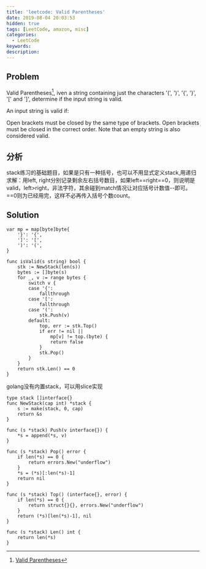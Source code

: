 ```yaml
---
title: 'leetcode: Valid Parentheses'
date: 2019-08-04 20:03:53
hidden: true
tags: [LeetCode, amazon, misc]
categories:
  - LeetCode
keywords:
description:
---
```


## Problem

Valid Parentheses[^1], iven a string containing just the characters '(', ')', '{', '}', '[' and ']', determine if the input string is valid.

An input string is valid if:

Open brackets must be closed by the same type of brackets.
Open brackets must be closed in the correct order.
Note that an empty string is also considered valid.

## 分析

stack练习的基础题目，如果是只有一种括号，也可以不用显式定义stack,用递归求解：用left, right分别记录剩余左右括号数目，如果left==right==0，则说明是valid，left>right，非法字符，其余碰到match情况让对应括号计数值--即可。==0则为已经用完，这样不必再传入括号个数count。



## Solution

```golang
var mp = map[byte]byte{
    '}': '{',
    ']': '[',
    ')': '(',
}

func isValid(s string) bool {
    stk := NewStack(len(s))
    bytes := []byte(s)
    for _, v := range bytes {
        switch v {
        case '{':
            fallthrough
        case '[':
            fallthrough
        case '(':
            stk.Push(v)
        default:
            top, err := stk.Top()
            if err != nil ||
                mp[v] != top.(byte) {
                return false
            }
            stk.Pop()
        }
    }
    return stk.Len() == 0
}
```

golang没有内置stack，可以用slice实现
```golang
type stack []interface{}
func NewStack(cap int) *stack {
    s := make(stack, 0, cap)
    return &s
}

func (s *stack) Push(v interface{}) {
    *s = append(*s, v)
}

func (s *stack) Pop() error {
    if len(*s) == 0 {
        return errors.New("underflow")
    }
    *s = (*s)[:len(*s)-1]
    return nil
}

func (s *stack) Top() (interface{}, error) {
    if len(*s) == 0 {
        return struct{}{}, errors.New("underflow")
    }
    return (*s)[len(*s)-1], nil
}

func (s *stack) Len() int {
    return len(*s)
}
```



[^1]: [Valid Parentheses](https://leetcode.com/problems/valid-parentheses/)